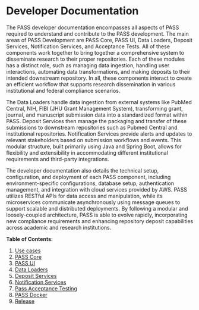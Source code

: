 # Developer Documentation

The PASS developer documentation encompasses all aspects of PASS required to understand and contribute to the PASS
development. The main areas of PASS Development are PASS Core, PASS UI, Data Loaders, Deposit Services,
Notification Services, and Acceptance Tests. All of these components work together to bring together a comprehensive
system to disseminate research to their proper repositories. Each of these modules has a distinct role, such as managing
data ingestion, handling user interactions, automating data transformations, and making deposits to their intended 
downstream repository. In all, these components interact to create an efficient workflow that supports research 
dissemination in various institutional and federal compliance scenarios.

The Data Loaders handle data ingestion from external systems like PubMed Central, NIH, FIBI 
(JHU Grant Management System), transforming grant, journal, and manuscript submission data into a standardized format 
within PASS. Deposit Services then manage the packaging and transfer of these submissions to downstream repositories 
such as Pubmed Central and institutional repositories. Notification Services provide alerts and updates to relevant 
stakeholders based on submission workflows and events. This modular structure, built primarily using Java and Spring 
Boot, allows for flexibility and extensibility in accommodating different institutional requirements and third-party 
integrations.

The developer documentation also details the technical setup, configuration, and deployment of each PASS component, 
including environment-specific configurations, database setup, authentication management, and integration with cloud 
services provided by AWS. PASS utilizes RESTful APIs for data access and manipulation, while its microservices 
communicate asynchronously using message queues to support scalable and distributed deployments. By following a modular
and loosely-coupled architecture, PASS is able to evolve rapidly, incorporating new compliance requirements and
enhancing repository deposit capabilities across academic and research institutions.

**Table of Contents:**

1. [Use cases](use-cases.md)
2. [PASS Core](pass-core/README.md)
3. [PASS UI]()
4. [Data Loaders](data-loaders)
5. [Deposit Services](deposit-service)
6. [Notification Services](notification-service)
7. [Pass Acceptance Testing]()
8. [PASS Docker]()
9. [Release](release)